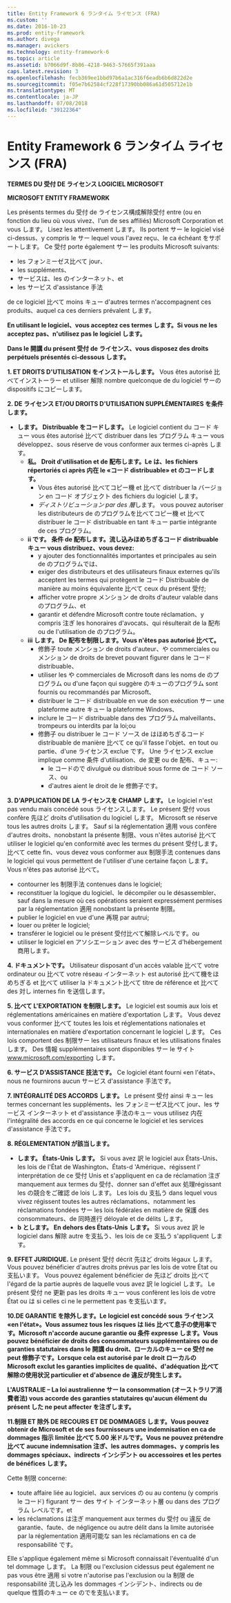 ```yaml
---
title: Entity Framework 6 ランタイム ライセンス (FRA)
ms.custom: ''
ms.date: 2016-10-23
ms.prod: entity-framework
ms.author: divega
ms.manager: avickers
ms.technology: entity-framework-6
ms.topic: article
ms.assetid: b7066d9f-8b86-4218-9463-57665f391aaa
caps.latest.revision: 3
ms.openlocfilehash: fecb369ee1bbd97b6a1ac316f6eadb6b6d822d2e
ms.sourcegitcommit: f05e7b62584cf228f17390bb086a61d505712e1b
ms.translationtype: MT
ms.contentlocale: ja-JP
ms.lasthandoff: 07/08/2018
ms.locfileid: "39122364"
---
```

# <a name="entity-framework-6-runtime-license-fra"></a>Entity Framework 6 ランタイム ライセンス (FRA)
**TERMES DU 受付 DE ライセンス LOGICIEL MICROSOFT**

**MICROSOFT ENTITY FRAMEWORK**

Les présents termes du 受付 de ライセンス構成解除受付 entre (ou en fonction du lieu où vous vivez、l'un de ses affiliés) Microsoft Corporation et vous します。 Lisez les attentivement します。 Ils portent サー le logiciel visé ci-dessus、y compris le サー lequel vous l'avez reçu、le ca échéant をサポートします。 Ce 受付 porte également サー les produits Microsoft suivants:

-   les フォンミーゼス比べて jour、
-   les suppléments、
-   サービスは、les のインターネット、et
-   les サービス d'assistance 手法

de ce logiciel 比べて moins キュー d'autres termes n'accompagnent ces produits、auquel ca ces derniers prévalent します。

**En utilisant le logiciel、vous acceptez ces termes します。Si vous ne les acceptez pas、n'utilisez pas le logiciel します。**

**Dans le 開講 du présent 受付 de ライセンス、vous disposez des droits perpétuels présentés ci-dessous します。**

**1.  ET DROITS D'UTILISATION をインストールします。** Vous êtes autorisé 比べてインストーラー et utiliser 解除 nombre quelconque de du logiciel サーの dispositifs にコピーします。

**2.  DE ライセンス ET/OU DROITS D'UTILISATION SUPPLÉMENTAIRES を条件します。**

-   **します。  Distribuable をコードします。** Le logiciel contient du コード キュー vous êtes autorisé 比べて distribuer dans les プログラム キュー vous développez、sous réserve de vous conformer aux termes ci-après します。
    -   **私。    Droit d'utilisation et de 配布します。Le は、les fichiers répertoriés ci après 内在 le «コード distribuable» et のコードします。**
        -   Vous êtes autorisé 比べてコピー機 et 比べて distribuer la バージョン en コード オブジェクト des fichiers du logiciel します。
        -   *ディストリビューション par des 層*します。 vous pouvez autoriser les distributeurs de のプログラムを比べてコピー機 et 比べて distribuer le コード distribuable en tant キュー partie intégrante de ces プログラム。
    -   **ii です。  条件 de 配布します。流し込みほめちぎるコード distribuable キュー vous distribuez、vous devez:**
        -   y ajouter des fonctionnalités importantes et principales au sein de のプログラムでは、
        -   exiger des distributeurs et des utilisateurs finaux externes qu'ils acceptent les termes qui protègent le コード Distribuable de manière au moins équivalente 比べて ceux du présent 受付;
        -   afficher votre propre メンション de droits d'auteur valable dans のプログラム、et
        -   garantir et défendre Microsoft contre toute réclamation、y compris 注ぎ les honoraires d'avocats、qui résulterait de la 配布 ou de l'utilisation de のプログラム。
    -   **iii します。 De 配布を制限します。Vous n'êtes pas autorisé 比べて。**
        -   修飾子 toute メンション de droits d'auteur、や commerciales ou メンション de droits de brevet pouvant figurer dans le コード distribuable、
        -   utiliser les や commerciales de Microsoft dans les noms de のプログラム ou d'une façon qui suggère のキューのプログラム sont fournis ou recommandés par Microsoft、
        -   distribuer le コード distribuable en vue de son exécution サー une plateforme autre キュー la plateforme Windows、
        -   inclure le コード distribuable dans des プログラム malveillants、trompeurs ou interdits par la loi;ou
        -   修飾子 ou distribuer le コード ソース de はほめちぎるコード distribuable de manière 比べて ce qu'il fasse l'objet、en tout ou partie、d'une ライセンス exclue です。 Une ライセンス exclue implique comme 条件 d'utilisation、de 変更 ou de 配布、キュー:
            -   le コードので divulgué ou distribué sous forme de コード ソース、ou
            -   d'autres aient le droit de le 修飾子です。

**3.  D'APPLICATION DE LA ライセンスを CHAMP します。** Le logiciel n'est pas vendu mais concédé sous ライセンスします。 Le présent 受付 vous confère 先ほど droits d'utilisation du logiciel します。 Microsoft se réserve tous les autres droits します。 Sauf si la réglementation 適用 vous confère d'autres droits、nonobstant la présente 制限、vous n'êtes autorisé 比べて utiliser le logiciel qu'en conformité avec les termes du présent 受付します。 比べて cette fin、vous devez vous conformer aux 制限手法 contenues dans le logiciel qui vous permettent de l'utiliser d'une certaine façon します。 Vous n'êtes pas autorisé 比べて。

-   contourner les 制限手法 contenues dans le logiciel;
-   reconstituer la logique du logiciel、le décompiler ou le désassembler、sauf dans la mesure où ces opérations seraient expressément permises par la réglementation 適用 nonobstant la présente 制限。
-   publier le logiciel en vue d'une 再現 par autrui;
-   louer ou prêter le logiciel;
-   transférer le logiciel ou le présent 受付比べて解除レベルです。ou
-   utiliser le logiciel en アソシエーション avec des サービス d'hébergement 商用します。

**4.  ドキュメントです。** Utilisateur disposant d'un accès valable 比べて votre ordinateur ou 比べて votre réseau インターネット est autorisé 比べて機をほめちぎる et 比べて utiliser la ドキュメント比べて titre de référence et 比べて des 対し internes fin を送信します。

**5.  比べて L'EXPORTATION を制限します。** Le logiciel est soumis aux lois et réglementations américaines en matière d'exportation します。 Vous devez vous conformer 比べて toutes les lois et réglementations nationales et internationales en matière d'exportation concernant le logiciel します。 Ces lois comportent des 制限サー les utilisateurs finaux et les utilisations finales します。 Des 情報 supplémentaires sont disponibles サー le サイト www.microsoft.com/exporting します。

**6.  サービス D'ASSISTANCE 技法です。** Ce logiciel étant fourni «en l'état»、nous ne fournirons aucun サービス d'assistance 手法です。

**7.  INTÉGRALITÉ DES ACCORDS します。** Le présent 受付 ainsi キュー les termes concernant les suppléments、les フォンミーゼス比べて jour、les サービス インターネット et d'assistance 手法のキュー vous utilisez 内在 l'intégralité des accords en ce qui concerne le logiciel et les services d'assistance 手法です。

**8.  RÉGLEMENTATION が該当します。**

-   **します。  États-Unis します。** Si vous avez 訳 le logiciel aux États-Unis、les lois de l'État de Washington、États-d 'Amérique、régissent l' interprétation de ce 受付 Unis et s'appliquent en ca de réclamation 注ぎ manquement aux termes du 受付、donner san d'effet aux 処理régissant les の競合をご確認 de lois します。 Les lois du 支払う dans lequel vous vivez régissent toutes les autres réclamations、notamment les réclamations fondées サー les lois fédérales en matière de 保護 des consommateurs、de 同時進行 déloyale et de délits します。
-   **b とします。  En dehors des États-Unis します。** Si vous avez 訳 le logiciel dans 解除 autre を支払う、les lois de ce 支払う s'appliquent します。

**9.  EFFET JURIDIQUE.** Le présent 受付 décrit 先ほど droits légaux します。 Vous pouvez bénéficier d'autres droits prévus par les lois de votre État ou 支払います。 Vous pouvez également bénéficier de 先ほど droits 比べて l'égard de la partie auprès de laquelle vous avez 訳 le logiciel します。 Le présent 受付 ne 更新 pas les droits キュー vous confèrent les lois de votre État ou は si celles ci ne le permettent pas を支払います。

**10.DE GARANTIE を除外します。Le logiciel est concédé sous ライセンス «en l'état»。Vous assumez tous les risques は liés 比べて息子の使用率です。Microsoft n'accorde aucune garantie ou 条件 expresse します。Vous pouvez bénéficier de droits des consommateurs supplémentaires ou de garanties statutaires dans le 開講 du droit、ローカルのキュー ce 受付 ne peut 修飾子です。Lorsque cela est autorisé par le droit ローカルの Microsoft exclut les garanties implicites de qualité、d'adéquation 比べて解除の使用状況 particulier et d'absence de 違反が発生します。**

**L'AUSTRALIE – La loi australienne サー la consommation (オーストラリア消費者法) vous accorde des garanties statutaires qu'aucun élément du présent した ne peut affecter を注ぎします。**

**11.制限 ET 除外 DE RECOURS ET DE DOMMAGES します。Vous pouvez obtenir de Microsoft et de ses fournisseurs une indemnisation en ca de dommages 指示 limitée 比べて 5.00 米ドルです。Vous ne pouvez prétendre 比べて aucune indemnisation 注ぎ、les autres dommages、y compris les dommages spéciaux、indirects インシデント ou accessoires et les pertes de bénéfices します。**

Cette 制限 concerne:

-   toute affaire liée au logiciel、aux services の ou au contenu (y compris le コード) figurant サー des サイト インターネット層 ou dans des プログラム レベルです。et
-   les réclamations は注ぎ manquement aux termes du 受付 ou 違反 de garantie、faute、de négligence ou autre délit dans la limite autorisée par la réglementation 適用可能な san les réclamations en ca de responsabilité です。

Elle s'applique également même si Microsoft connaissait l'éventualité d'un tel dommage します。 La 制限 ou l'exclusion cidessus peut également ne pas vous être 適用 si votre n'autorise pas l'exclusion ou la 制限 de responsabilité 流し込み les dommages インシデント、indirects ou de quelque 性質のキュー ce のでを支払います。
